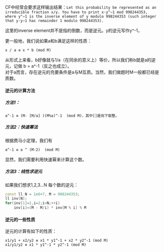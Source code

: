 CF中经常会要求这样输出结果：```Let this probability be represented as an irreducible fraction x/y. You have to print x⋅y^−1 mod 998244353, where y^−1 is the inverse element of y modulo 998244353 (such integer that y⋅y−1 has remainder 1 modulo 998244353).```

这里的inverse element并不是指的倒数，而是逆元。y的逆元写作y^-1，

更一般地，我们说如果a和b满足这样的性质：
```
x / a ≡ x * b (mod M)
```
从形式上来看，b好像就与1/a（在同余的意义上）等价，所以我们称b就是a的逆元，记做 b = a^-1（反之也成立）。     
对于a而言，存在逆元的充要条件是a与M互质。当然，我们做题时M一般都已经是质数。

#### 逆元的计算方法

##### 方法1：
```
a^-1 ≡ (M- [M/a] )(M%a)^-1  (mod M)，其中[]是向下取整。
```

##### 方法2：快速幂法
根据费马小定理，我们有
```
a^-1 ≡ a ^ (M-2)  (mod M)
```
显然，我们需要利用快速幂来计算这个数。

##### 方法3：线性求逆元
如果我们想求1,2,3...N 每个数的逆元：
```cpp
const ll N = 1e6+7, M = 998244353;
ll inv[N];
for(inv[1]=1,i=2;i<N;++i)
    inv[i]=(M - M/i) * inv[M % i] % M
```

#### 逆元的一些性质
逆元的计算有如下的性质：
```
x1/y1 + x2/y2 ≡ x1 * y1^-1 + x2 * y2^-1 (mod M)
x1/y1/y2 ≡ x1 * y1^-1 * y2^-1 (mod M)
```
